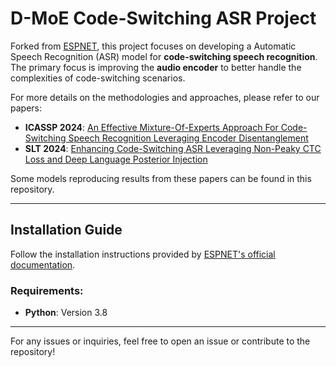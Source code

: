 # D-MoE Code-Switching ASR Project

Forked from [ESPNET](https://github.com/espnet/espnet), this project focuses on developing a Automatic Speech Recognition (ASR) model  for **code-switching speech recognition**. The primary focus is improving the **audio encoder** to better handle the complexities of code-switching scenarios.

For more details on the methodologies and approaches, please refer to our papers:

- **ICASSP 2024**: [An Effective Mixture-Of-Experts Approach For Code-Switching Speech Recognition Leveraging Encoder Disentanglement](https://arxiv.org/abs/2402.17189)
- **SLT 2024**: [Enhancing Code-Switching ASR Leveraging Non-Peaky CTC Loss and Deep Language Posterior Injection](https://arxiv.org/abs/2412.08651)

Some models reproducing results from these papers can be found in this repository.

---

## Installation Guide

Follow the installation instructions provided by [ESPNET's official documentation](https://espnet.github.io/espnet/installation.html).

### Requirements:
- **Python**: Version 3.8

---

For any issues or inquiries, feel free to open an issue or contribute to the repository!

